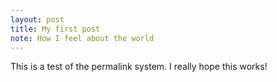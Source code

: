 ```yaml
---
layout: post
title: My first post
note: How I feel about the world
---
```


This is a test of the permalink system. I really hope this works!

